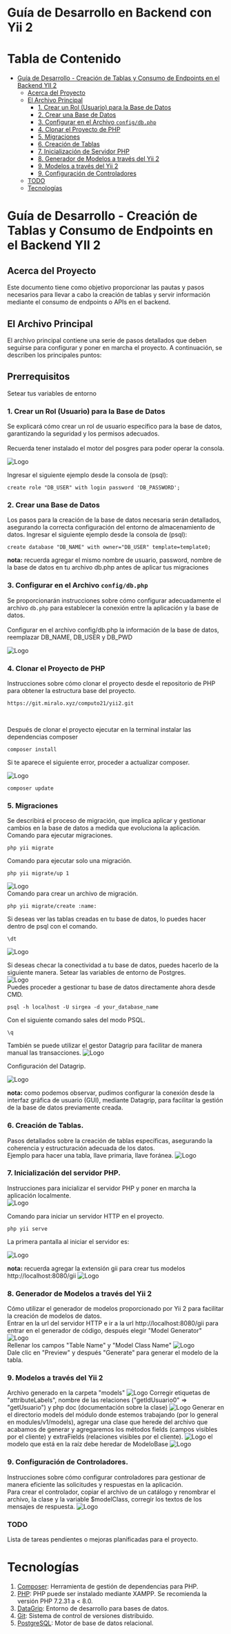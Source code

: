 # Guía de Desarrollo en Backend con Yii 2

# Tabla de Contenido

- [Guía de Desarrollo - Creación de Tablas y Consumo de Endpoints en el Backend YII 2](#guía-de-desarrollo---creación-de-tablas-y-consumo-de-endpoints-en-el-backend-yii-2)
  - [Acerca del Proyecto](#acerca-del-proyecto)
  - [El Archivo Principal](#el-archivo-principal)
    - [1. Crear un Rol (Usuario) para la Base de Datos](#1-crear-un-rol-usuario-para-la-base-de-datos)
    - [2. Crear una Base de Datos](#2-crear-una-base-de-datos)
    - [3. Configurar en el Archivo `config/db.php`](#3-configurar-en-el-archivo-configdbphp)
    - [4. Clonar el Proyecto de PHP](#4-clonar-el-proyecto-de-php)
    - [5. Migraciones](#5-migraciones)
    - [6. Creación de Tablas](#6-creación-de-tablas)
    - [7. Inicialización de Servidor PHP](#7-inicialización-de-servidor-php)
    - [8. Generador de Modelos a través del Yii 2](#8-generador-de-modelos-a-través-del-yii-2)
    - [9. Modelos a través del Yii 2](#9-modelos-a-través-del-yii-2)
    - [9. Configuración de Controladores](#9-configuración-de-controladores)
  - [TODO](#todo)
  - [Tecnologías](#tecnologías)

# Guía de Desarrollo - Creación de Tablas y Consumo de Endpoints en el Backend YII 2

## Acerca del Proyecto

Este documento tiene como objetivo proporcionar las pautas y pasos necesarios para llevar a cabo la creación de tablas y servir información mediante el consumo de endpoints o APIs en el backend.

## El Archivo Principal

El archivo principal contiene una serie de pasos detallados que deben seguirse para configurar y poner en marcha el proyecto. A continuación, se describen los principales puntos:

## Prerrequisitos

Setear tus variables de entorno

### 1. Crear un Rol (Usuario) para la Base de Datos

Se explicará cómo crear un rol de usuario específico para la base de datos, garantizando la seguridad y los permisos adecuados.
<br><br>Recuerda tener instalado el motor del posgres para poder operar la consola.

<img src="Images/psql.PNG" alt="Logo">

Ingresar el siguiente ejemplo desde la consola de (psql):

```
create role "DB_USER" with login password 'DB_PASSWORD';
```

### 2. Crear una Base de Datos

Los pasos para la creación de la base de datos necesaria serán detallados, asegurando la correcta configuración del entorno de almacenamiento de datos.
Ingresar el siguiente ejemplo desde la consola de (psql):

```
create database "DB_NAME" with owner="DB_USER" template=template0;
```

**nota:** recuerda agregar el mismo nombre de usuario, password, nombre de la base de datos en tu archivo db.php antes de aplicar tus migraciones

### 3. Configurar en el Archivo `config/db.php`

Se proporcionarán instrucciones sobre cómo configurar adecuadamente el archivo `db.php` para establecer la conexión entre la aplicación y la base de datos.
<br>
<br>
Configurar en el archivo config/db.php la información de la base de datos, reemplazar DB_NAME, DB_USER y DB_PWD

<img src="Images/db.png" alt="Logo">

### 4. Clonar el Proyecto de PHP

Instrucciones sobre cómo clonar el proyecto desde el repositorio de PHP para obtener la estructura base del proyecto.

```
https://git.miralo.xyz/computo21/yii2.git
```

<br>

Después de clonar el proyecto ejecutar en la terminal instalar las dependencias composer

```
composer install
```
Si te aparece el siguiente error, proceder a actualizar composer.

<img src="Images/composer_error.png" alt="Logo">

```
composer update
```

### 5. Migraciones

Se describirá el proceso de migración, que implica aplicar y gestionar cambios en la base de datos a medida que evoluciona la aplicación.
<br>
Comando para ejecutar migraciones.

```
php yii migrate
```

Comando para ejecutar solo una migración.

```
php yii migrate/up 1
```

<img src="Images/archivo_de_migracion.png" alt="Logo">

<br>
Comando para crear un archivo de migración.

```
php yii migrate/create :name:
```

Si deseas ver las tablas creadas en tu base de datos, lo puedes hacer dentro de psql con el comando.

```
\dt
```

<img src="Images/dt.png" alt="Logo">

Si deseas checar la conectividad a tu base de datos, puedes hacerlo de la siguiente manera.
Setear las variables de entorno de Postgres.
<br>
<img src="Images/psql_enviroment.PNG" alt="Logo">
<br>
Puedes proceder a gestionar tu base de datos directamente ahora desde CMD.

```
psql -h localhost -U sirgea -d your_database_name
```

Con el siguiente comando sales del modo PSQL.

```
\q
```

También se puede utilizar el gestor Datagrip para facilitar de manera manual las transacciones.
<img src="Images/cmd_gestor.PNG" alt="Logo">

Configuración del Datagrip.

<img src="Images/datagrip_config.gif" alt="Logo">

**nota:** como podemos observar, pudimos configurar la conexión desde la interfaz gráfica de usuario (GUI), mediante Datagrip, para facilitar la gestión de la base de datos previamente creada.

### 6. Creación de Tablas.

Pasos detallados sobre la creación de tablas específicas, asegurando la coherencia y estructuración adecuada de los datos.
<br>
Ejemplo para hacer una tabla, llave primaria, llave foránea.
<img src="Images/tabla.png" alt="Logo">

### 7. Inicialización del servidor PHP.

Instrucciones para inicializar el servidor PHP y poner en marcha la aplicación localmente.
<br>
<img src="Images/iniciar_un_servidor_HTTP.png" alt="Logo">

Comando para iniciar un servidor HTTP en el proyecto.

```
php yii serve
```

La primera pantalla al iniciar el servidor es:

<img src="Images/primer_pantalla_server.png" alt="Logo">

**nota:** recuerda agregar la extensión gii para crear tus modelos http://localhost:8080/gii
<img src="Images/Model_Generator.png" alt="Logo">

### 8. Generador de Modelos a través del Yii 2

Cómo utilizar el generador de modelos proporcionado por Yii 2 para facilitar la creación de modelos de datos.
<br>
Entrar en la url del servidor HTTP e ir a la url http://localhost:8080/gii para entrar en el generador de código, después elegir "Model Generator"
<img src="Images/Model_Generator_1.png" alt="Logo">
<br>
Rellenar los campos "Table Name" y "Model Class Name"
<img src="Images/Model_Generator_2.png" alt="Logo">
<br>
Dale clic en "Preview" y después "Generate" para generar el modelo de la tabla.

### 9. Modelos a través del Yii 2

Archivo generado en la carpeta "models"
<img src="Images/models.png" alt="Logo">
Corregir etiquetas de "attributeLabels", nombre de las relaciones ("getIdUsuario0" => "getUsuario") y php doc (documentación sobre la clase)
<img src="Images/corregir_attributeLabels.png" alt="Logo">
Generar en el directorio models del módulo donde estemos trabajando (por lo general en modules/v1/models), agregar una clase que herede del archivo que acabamos de generar y agregaremos los métodos fields (campos visibles por el cliente) y extraFields (relaciones visibles por el cliente).
<img src="Images/directorio_models.png" alt="Logo">
el modelo que está en la raíz debe heredar de ModeloBase
<img src="Images/herencia_modelo_base.png" alt="Logo">

### 9. Configuración de Controladores.

Instrucciones sobre cómo configurar controladores para gestionar de manera eficiente las solicitudes y respuestas en la aplicación.
<br>
Para crear el controlador, copiar el archivo de un catálogo y renombrar el archivo, la clase y la variable $modelClass, corregir los textos de los mensajes de respuesta.
<img src="Images/creacion_controlador.png" alt="Logo">

### TODO

Lista de tareas pendientes o mejoras planificadas para el proyecto.

# Tecnologías

1. [Composer](https://getcomposer.org/): Herramienta de gestión de dependencias para PHP.
2. [PHP](https://www.php.net/): PHP puede ser instalado mediante XAMPP. Se recomienda la versión PHP 7.2.31 a < 8.0.
3. [DataGrip](https://www.jetbrains.com/datagrip/): Entorno de desarrollo para bases de datos.
4. [Git](https://git-scm.com/): Sistema de control de versiones distribuido.
5. [PostgreSQL](https://www.postgresql.org/): Motor de base de datos relacional.
